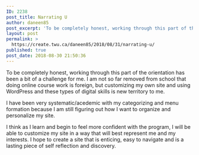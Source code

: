 ```yaml
---
ID: 2238
post_title: Narrating U
author: daneen85
post_excerpt: 'To be completely honest, working through this part of the orientation has been a bit of a challenge for me. I am not so far removed from school that doing online course work is foreign, but customizing my own site and using WordPress and these types of digital skills is new territory to me. I &hellip; <a href="https://create.twu.ca/daneen85/2018/08/31/narrating-u/">Continue reading<span> "Narrating U"</span></a>'
layout: post
permalink: >
  https://create.twu.ca/daneen85/2018/08/31/narrating-u/
published: true
post_date: 2018-08-30 21:50:36
---
```

To be completely honest, working through this part of the orientation has been a bit of a challenge for me.  I am not so far removed from school that doing online course work is foreign, but customizing my own site and using WordPress and these types of digital skills is new territory to me.

I have been very systematic/acedemic with my categorizing and menu formation because I am still figuring out how I want to organize and personalize my site.

I think as I learn and begin to feel more confident with the program, I will be able to customize my site in a way that will best represent me and my interests.  I hope to create a site that is enticing, easy to navigate and is a lasting piece of self reflection and discovery.